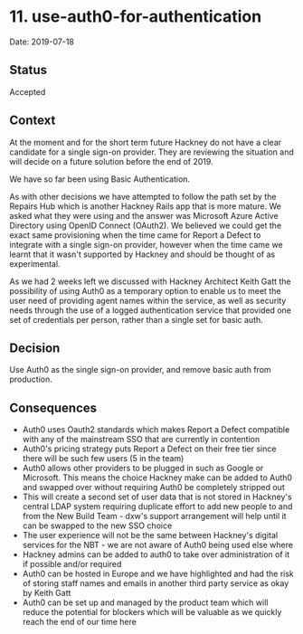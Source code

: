 # 11. use-auth0-for-authentication

Date: 2019-07-18

## Status

Accepted

## Context

At the moment and for the short term future Hackney do not have a clear candidate for a single sign-on provider. They are reviewing the situation and will decide on a future solution before the end of 2019.

We have so far been using Basic Authentication.

As with other decisions we have attempted to follow the path set by the Repairs Hub which is another Hackney Rails app that is more mature. We asked what they were using and the answer was Microsoft Azure Active Directory using OpenID Connect (OAuth2). We believed we could get the exact same provisioning when the time came for Report a Defect to integrate with a single sign-on provider, however when the time came we learnt that it wasn't supported by Hackney and should be thought of as experimental.

As we had 2 weeks left we discussed with Hackney Architect Keith Gatt the possibility of using Auth0 as a temporary option to enable us to meet the user need of providing agent names within the service, as well as security needs through the use of a logged authentication service that provided one set of credentials per person, rather than a single set for basic auth.

## Decision

Use Auth0 as the single sign-on provider, and remove basic auth from production.

## Consequences

- Auth0 uses Oauth2 standards which makes Report a Defect compatible with any of the mainstream SSO that are currently in contention
- Auth0's pricing strategy puts Report a Defect on their free tier since there will be such few users (5 in the team)
- Auth0 allows other providers to be plugged in such as Google or Microsoft. This means the choice Hackney make can be added to Auth0 and swapped over without requiring Auth0 be completely stripped out
- This will create a second set of user data that is not stored in Hackney's central LDAP system requiring duplicate effort to add new people to and from the New Build Team - dxw's support arrangement will help until it can be swapped to the new SSO choice
- The user experience will not be the same between Hackney's digital services for the NBT - we are not aware of Auth0 being used else where
- Hackney admins can be added to auth0 to take over administration of it if possible and/or required
- Auth0 can be hosted in Europe and we have highlighted and had the risk of storing staff names and emails in another third party service as okay by Keith Gatt
- Auth0 can be set up and managed by the product team which will reduce the potential for blockers which will be valuable as we quickly reach the end of our time here
